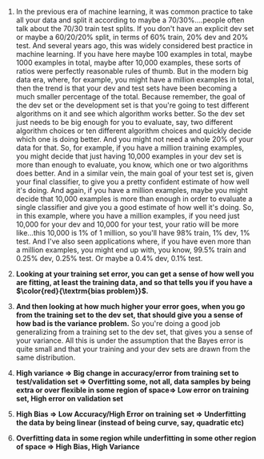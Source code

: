 1.  In the previous era of machine learning, it was common practice to take all your data and split it according to maybe a 70/30%....people often talk about the 70/30 train test splits. If you don't have an explicit dev set or maybe a 60/20/20% split, in terms of 60% train, 20% dev and 20% test. And several years ago, this was widely considered best practice in machine learning. If you have here maybe 100 examples in total, maybe 1000 examples in total, maybe after 10,000 examples, these sorts of ratios were perfectly reasonable rules of thumb. But in the modern big data era, where, for example, you might have a million examples in total, then the trend is that your dev and test sets have been becoming a much smaller percentage of the total. Because remember, the goal of the dev set or the development set is that you're going to test different algorithms on it and see which algorithm works better. So the dev set just needs to be big enough for you to evaluate, say, two different algorithm choices or ten different algorithm choices and quickly decide which one is doing better. And you might not need a whole 20% of your data for that. So, for example, if you have a million training examples, you might decide that just having 10,000 examples in your dev set is more than enough to evaluate, you know, which one or two algorithms does better. And in a similar vein, the main goal of your test set is, given your final classifier, to give you a pretty confident estimate of how well it's doing. And again, if you have a million examples, maybe you might decide that 10,000 examples is more than enough in order to evaluate a single classifier and give you a good estimate of how well it's doing. So, in this example, where you have a million examples, if you need just 10,000 for your dev and 10,000 for your test, your ratio will be more like...this 10,000 is 1% of 1 million, so you'll have 98% train, 1% dev, 1% test. And I've also seen applications where, if you have even more than a million examples, you might end up with, you know, 99.5% train and 0.25% dev, 0.25% test. Or maybe a 0.4% dev, 0.1% test.

2. **Looking at your training set error, you can get a sense of how well you are fitting, at least the training data, and so that tells you if you have a $\color{red}{\textrm{bias problem}}$.**
3. **And then looking at how much higher your error goes, when you go from the training set to the dev set, that should give you a sense of how bad is the variance problem.** So you're doing a good job generalizing from a training set to the dev set, that gives you a sense of your variance. All this is under the assumption that the Bayes error is quite small and that your training and your dev sets are drawn from the same distribution.
4. **High variance => Big change in accuracy/error from training set to test/validation set => Overfitting some, not all, data samples by being extra or over flexible in some region of space=> Low error on training set, High error on validation set**
5. **High Bias => Low Accuracy/High Error on training set => Underfitting the data by being linear (instead of being curve, say, quadratic etc)**
6. **Overfitting data in some region while underfitting in some other region of space => High Bias, High Variance**
